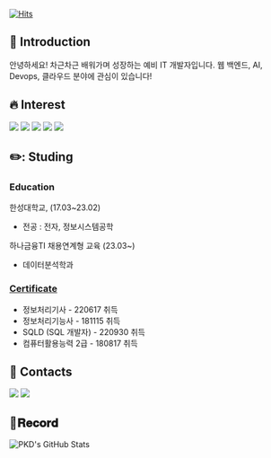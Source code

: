   [![Hits](https://hits.seeyoufarm.com/api/count/incr/badge.svg?url=https%3A%2F%2Fgithub.com%2Fpkd98&count_bg=%2379C83D&title_bg=%23555555&icon=&icon_color=%23E7E7E7&title=hits&edge_flat=false)](https://hits.seeyoufarm.com)
## :wave: Introduction
안녕하세요! 차근차근 배워가며 성장하는 예비 IT 개발자입니다. 웹 백엔드, AI, Devops, 클라우드 분야에 관심이 있습니다!

## :fire: Interest
  <img src="https://img.shields.io/badge/-SPRING-6DB33F?logo=Spring&logoColor=white"/> <img src="https://img.shields.io/badge/-ANDROID-3DDC84?logo=Android&logoColor=white"/> <img src="https://img.shields.io/badge/- JAVA -808080?"/> <img src="https://img.shields.io/badge/-PYTHON-3776AB?logo=Python&logoColor=white"/>
  <img src="https://img.shields.io/badge/-Amazon AWS-232F3E?logo=Amazon AWS&logoColor=white"/>

## ✏️: Studing
  ### Education
  한성대학교, (17.03~23.02)
  * 전공 : 전자, 정보시스템공학 
  
  하나금융TI 채용연계형 교육 (23.03~)
  *  데이터분석학과

  ### [Certificate](https://github.com/pkd98/Certificate)
  * 정보처리기사 - 220617 취득  
  * 정보처리기능사 - 181115 취득
  * SQLD (SQL 개발자) - 220930 취득  
  * 컴퓨터활용능력 2급 - 180817 취득

## :love_letter: Contacts
[<img src="https://img.shields.io/badge/-TISTORY Blog-000000?logo=Tistory&logoColor=white"/>](https://keydi.tistory.com/)
[<img src="https://img.shields.io/badge/-NAVER mail-03C75A?logo=Naver&logoColor=white"/>](mailto:baum12345@naver.com)

## 💾𝐑𝐞𝐜𝐨𝐫𝐝
![PKD's GitHub Stats](https://github-readme-stats.vercel.app/api?username=pkd98&count_private=true)

